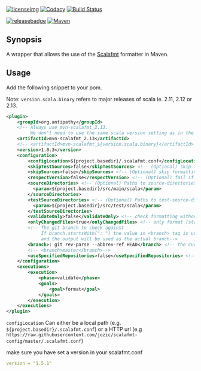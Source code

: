 [![licenseimg]][licenselink]  [![Codacy][codacyimg]][codacylink] [![Build Status](https://travis-ci.com/SimonJPegg/mvn_scalafmt.svg?branch=master)](https://travis-ci.com/SimonJPegg/mvn_scalafmt)

[![releasebadge]][releaselink] [![Maven][mavenimg]][mavenlink]

## Synopsis

A wrapper that allows the use of the [Scalafmt](https://github.com/scalameta/scalafmt/) formatter in Maven.

## Usage

Add the following snippet to your pom.

Note: `version.scala.binary` refers to major releases of scala ie. 2.11, 2.12 or 2.13.  


```xml
<plugin>
    <groupId>org.antipathy</groupId>
    <!-- Always use mvn-scalafmt_2.13.
         We don't need to use the same scala version setting as in the maven ${project} -->
    <artifactId>mvn-scalafmt_2.13</artifactId>
    <!-- <artifactId>mvn-scalafmt_${version.scala.binary}</artifactId> -->
    <version>1.0.3</version>
    <configuration>
        <configLocation>${project.basedir}/.scalafmt.conf</configLocation> <!-- path to config -->
        <skipTestSources>false</skipTestSources> <!-- (Optional) skip formatting test sources -->
        <skipSources>false</skipSources> <!-- (Optional) skip formatting main sources -->
        <respectVersion>false</respectVersion> <!-- (Optional) fail if no version set in scalafmt.conf -->
        <sourceDirectories> <!-- (Optional) Paths to source-directories. Overrides ${project.build.sourceDirectory} -->
          <param>${project.basedir}/src/main/scala</param>
        </sourceDirectories>
        <testSourceDirectories> <!-- (Optional) Paths to test-source-directories. Overrides ${project.build.testSourceDirectory} -->
          <param>${project.basedir}/src/test/scala</param>
        </testSourceDirectories>
        <validateOnly>false</validateOnly> <!-- check formatting without changing files -->
        <onlyChangedFiles>true</onlyChangedFiles> <!-- only format (staged) files that have been changed from the specified git branch -->
        <!-- The git branch to check against
             If branch.startsWith(": ") the value in <branch> tag is used as a command to run
             and the output will be used as the actual branch-->
        <branch>: git rev-parse --abbrev-ref HEAD</branch> <!-- the current branch-->
        <!-- <branch>master</branch>-->
        <useSpecifiedRepositories>false</useSpecifiedRepositories> <!-- use project repositories configuration for scalafmt dynamic loading -->
    </configuration>
    <executions>
        <execution>
            <phase>validate</phase>
            <goals>
                <goal>format</goal>
            </goals>
        </execution>
    </executions>
</plugin>
```

`configLocation` Can either be a local path (e.g. `${project.basedir}/.scalafmt.conf`) or a HTTP url (e.g `https://raw.githubusercontent.com/jozic/scalafmt-config/master/.scalafmt.conf`)

make sure you have set a version in your scalafmt.conf 
```yaml
version = "1.5.1"
```

[licenseimg]: https://img.shields.io/badge/Licence-Apache%202.0-blue.svg
[licenselink]: ./LICENSE

[codacyimg]: https://api.codacy.com/project/badge/Grade/15b50622fcf349cc89301b6c3d40fc4e
[codacylink]: https://app.codacy.com/project/Antipathy_org/mvn_scalafmt/dashboard?branchId=11175791

[mavenimg]: https://maven-badges.herokuapp.com/maven-central/org.antipathy/mvn-scalafmt_2.11/badge.svg
[mavenlink]: https://search.maven.org/search?q=org.antipathy.mvn-scalafmt

[releasebadge]: https://img.shields.io/github/release/simonjpegg/mvn_scalafmt.svg?style=flat
[releaselink]: https://github.com/SimonJPegg/mvn_scalafmt/releases
